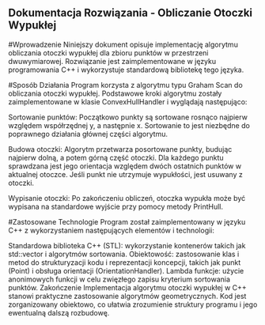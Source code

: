 ## Dokumentacja Rozwiązania - Obliczanie Otoczki Wypukłej
#Wprowadzenie
Niniejszy dokument opisuje implementację algorytmu obliczania otoczki wypukłej dla zbioru punktów w przestrzeni dwuwymiarowej. Rozwiązanie jest zaimplementowane w języku programowania C++ i wykorzystuje standardową bibliotekę tego języka.

#Sposób Działania
Program korzysta z algorytmu typu Graham Scan do obliczania otoczki wypukłej. Podstawowe kroki algorytmu zostały zaimplementowane w klasie ConvexHullHandler i wyglądają następująco:

Sortowanie punktów: Początkowo punkty są sortowane rosnąco najpierw względem współrzędnej y, a następnie x. Sortowanie to jest niezbędne do poprawnego działania głównej części algorytmu.

Budowa otoczki: Algorytm przetwarza posortowane punkty, budując najpierw dolną, a potem górną część otoczki. Dla każdego punktu sprawdzana jest jego orientacja względem dwóch ostatnich punktów w aktualnej otoczce. Jeśli punkt nie utrzymuje wypukłości, jest usuwany z otoczki.

Wypisanie otoczki: Po zakończeniu obliczeń, otoczka wypukła może być wypisana na standardowe wyjście przy pomocy metody PrintHull.

#Zastosowane Technologie
Program został zaimplementowany w języku C++ z wykorzystaniem następujących elementów i technologii:

Standardowa biblioteka C++ (STL): wykorzystanie kontenerów takich jak std::vector i algorytmów sortowania.
Obiektowość: zastosowanie klas i metod do strukturyzacji kodu i reprezentacji koncepcji, takich jak punkt (Point) i obsługa orientacji (OrientationHandler).
Lambda funkcje: użycie anonimowych funkcji w celu zwięzłego zapisu kryterium sortowania punktów.
Zakończenie
Implementacja algorytmu otoczki wypukłej w C++ stanowi praktyczne zastosowanie algorytmów geometrycznych. Kod jest zorganizowany obiektowo, co ułatwia zrozumienie struktury programu i jego ewentualną dalszą rozbudowę.

